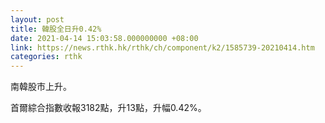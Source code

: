 ```yaml
---
layout: post
title: 韓股全日升0.42%
date: 2021-04-14 15:03:58.000000000 +08:00
link: https://news.rthk.hk/rthk/ch/component/k2/1585739-20210414.htm
categories: rthk
---
```


南韓股市上升。

首爾綜合指數收報3182點，升13點，升幅0.42%。
